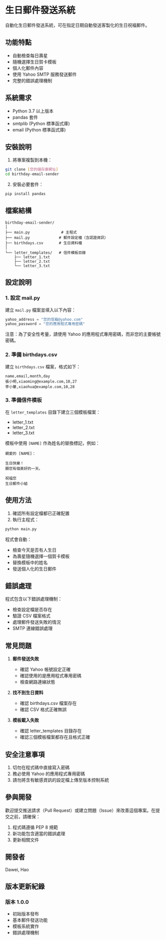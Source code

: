 # 生日郵件發送系統

自動化生日郵件發送系統，可在指定日期自動發送客製化的生日祝福郵件。

## 功能特點

- 自動檢查每日壽星
- 隨機選擇生日賀卡模板
- 個人化郵件內容
- 使用 Yahoo SMTP 服務發送郵件
- 完整的錯誤處理機制

## 系統需求

- Python 3.7 以上版本
- pandas 套件
- smtplib (Python 標準函式庫)
- email (Python 標準函式庫)

## 安裝說明

1. 將專案複製到本機：
```bash
git clone [您的儲存庫網址]
cd birthday-email-sender
```

2. 安裝必要套件：
```bash
pip install pandas
```

## 檔案結構

```
birthday-email-sender/
│
├── main.py              # 主程式
├── mail.py             # 郵件設定檔（含認證資訊）
├── birthdays.csv       # 生日資料檔
│
└── letter_templates/   # 信件模板目錄
    ├── letter_1.txt
    ├── letter_2.txt
    └── letter_3.txt
```

## 設定說明

### 1. 設定 mail.py

建立 `mail.py` 檔案並填入以下內容：

```python
yahoo_address = "您的信箱@yahoo.com"
yahoo_password = "您的應用程式專用密碼"
```

注意：為了安全性考量，請使用 Yahoo 的應用程式專用密碼，而非您的主要帳號密碼。

### 2. 準備 birthdays.csv

建立 `birthdays.csv` 檔案，格式如下：

```csv
name,email,month,day
張小明,xiaoming@example.com,10,27
李小華,xiaohua@example.com,10,28
```

### 3. 準備信件模板

在 `letter_templates` 目錄下建立三個模板檔案：
- letter_1.txt
- letter_2.txt
- letter_3.txt

模板中使用 `[NAME]` 作為姓名的替換標記，例如：

```
親愛的 [NAME]：

生日快樂！
願您有個美好的一天。

祝福您
生日郵件小組
```

## 使用方法

1. 確認所有設定檔都已正確配置
2. 執行主程式：
```bash
python main.py
```

程式會自動：
- 檢查今天是否有人生日
- 為壽星隨機選擇一個賀卡模板
- 替換模板中的姓名
- 發送個人化的生日郵件

## 錯誤處理

程式包含以下錯誤處理機制：
- 檢查設定檔是否存在
- 驗證 CSV 檔案格式
- 處理郵件發送失敗的情況
- SMTP 連線錯誤處理

## 常見問題

1. **郵件發送失敗**
   - 確認 Yahoo 帳號設定正確
   - 確認使用的是應用程式專用密碼
   - 檢查網路連線狀態

2. **找不到生日資料**
   - 確認 birthdays.csv 檔案存在
   - 確認 CSV 格式正確無誤

3. **模板載入失敗**
   - 確認 letter_templates 目錄存在
   - 確認三個模板檔案都存在且格式正確

## 安全注意事項

1. 切勿在程式碼中直接寫入密碼
2. 務必使用 Yahoo 的應用程式專用密碼
3. 請勿將含有敏感資訊的設定檔上傳至版本控制系統

## 參與開發

歡迎提交推送請求（Pull Request）或建立問題（Issue）來改善這個專案。在提交之前，請確保：
1. 程式碼遵循 PEP 8 規範
2. 新功能包含適當的錯誤處理
3. 更新相關文件

## 開發者

Dawei, Hao

## 版本更新紀錄

### 版本 1.0.0
- 初始版本發布
- 基本郵件發送功能
- 模板系統實作
- 錯誤處理機制